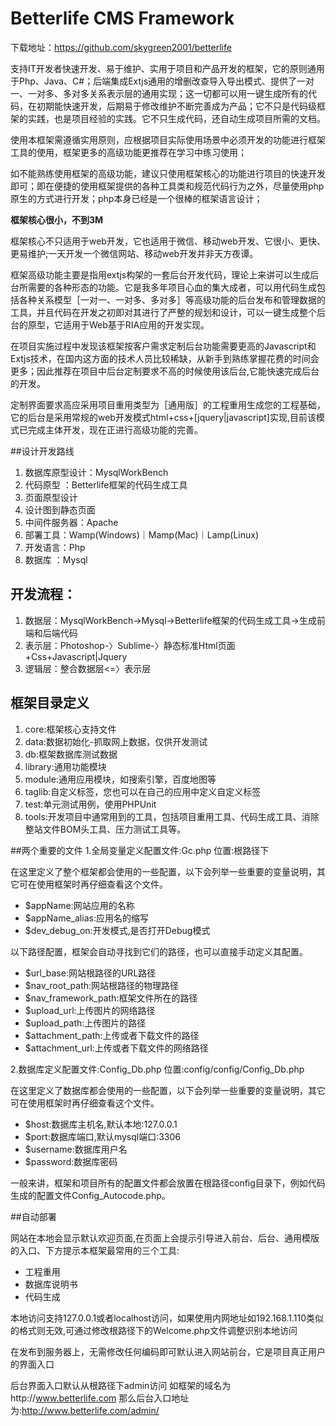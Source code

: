 
# Betterlife CMS Framework

下载地址：https://github.com/skygreen2001/betterlife

支持IT开发者快速开发、易于维护、实用于项目和产品开发的框架，它的原则通用于Php、Java、C#；后端集成Extjs通用的增删改查导入导出模式、提供了一对一、一对多、多对多关系表示层的通用实现；这一切都可以用一键生成所有的代码，在初期能快速开发，后期易于修改维护不断完善成为产品；它不只是代码级框架的实践，也是项目经验的实践。它不只生成代码，还自动生成项目所需的文档。

使用本框架需遵循实用原则，应根据项目实际使用场景中必须开发的功能进行框架工具的使用，框架更多的高级功能更推荐在学习中练习使用；

如不能熟练使用框架的高级功能，建议只使用框架核心的功能进行项目的快速开发即可；即在便捷的使用框架提供的各种工具类和规范代码行为之外，尽量使用php原生的方式进行开发；php本身已经是一个很棒的框架语言设计；

****框架核心很小，不到3M****

框架核心不只适用于web开发，它也适用于微信、移动web开发、它很小、更快、更易维护;一天开发一个微信网站、移动web开发并非天方夜谭。

框架高级功能主要是指用extjs构架的一套后台开发代码，理论上来讲可以生成后台所需要的各种形态的功能。它是我多年项目心血的集大成者，可以用代码生成包括各种关系模型［一对一、一对多、多对多］等高级功能的后台发布和管理数据的工具，并且代码在开发之初即对其进行了严整的规划和设计，可以一键生成整个后台的原型，它适用于Web基于RIA应用的开发实现。

在项目实施过程中发现该框架按客户需求定制后台功能需要更高的Javascript和Extjs技术，在国内这方面的技术人员比较稀缺，从新手到熟练掌握花费的时间会更多；因此推荐在项目中后台定制要求不高的时候使用该后台,它能快速完成后台的开发。

定制界面要求高应采用项目重用类型为［通用版］的工程重用生成您的工程基础，它的后台是采用常规的web开发模式html+css+[jquery|javascript]实现,目前该模式已完成主体开发，现在正进行高级功能的完善。

##设计开发路线
1. 数据库原型设计：MysqlWorkBench
2. 代码原型      ：Betterlife框架的代码生成工具
3. 页面原型设计
4. 设计图到静态页面
5. 中间件服务器：Apache
6. 部署工具：Wamp(Windows)｜Mamp(Mac)｜Lamp(Linux)
7. 开发语言：Php
8. 数据库  ：Mysql

## 开发流程：
1. 数据层：MysqlWorkBench->Mysql->Betterlife框架的代码生成工具->生成前端和后端代码
2. 表示层：Photoshop-〉Sublime-〉静态标准Html页面+Css+Javascript|Jquery
3. 逻辑层：整合数据层<=〉表示层

## 框架目录定义
1. core:框架核心支持文件
2. data:数据初始化-抓取网上数据，仅供开发测试
3. db:框架数据库测试数据
4. library:通用功能模块
5. module:通用应用模块，如搜索引擎，百度地图等
6. taglib:自定义标签，您也可以在自己的应用中定义自定义标签
7. test:单元测试用例，使用PHPUnit
8. tools:开发项目中通常用到的工具，包括项目重用工具、代码生成工具、消除整站文件BOM头工具、压力测试工具等。

##两个重要的文件
1.全局变量定义配置文件:Gc.php
  位置:根路径下

在这里定义了整个框架都会使用的一些配置，以下会列举一些重要的变量说明，其它可在使用框架时再仔细查看这个文件。
* $appName:网站应用的名称
* $appName_alias:应用名的缩写
* $dev_debug_on:开发模式,是否打开Debug模式


以下路径配置，框架会自动寻找到它们的路径，也可以直接手动定义其配置。
* $url_base:网站根路径的URL路径
* $nav_root_path:网站根路径的物理路径
* $nav_framework_path:框架文件所在的路径
* $upload_url:上传图片的网络路径
* $upload_path:上传图片的路径
* $attachment_path:上传或者下载文件的路径
* $attachment_url:上传或者下载文件的网络路径

2.数据库定义配置文件:Config_Db.php
  位置:config/config/Config_Db.php

在这里定义了数据库都会使用的一些配置，以下会列举一些重要的变量说明，其它可在使用框架时再仔细查看这个文件。
* $host:数据库主机名,默认本地:127.0.0.1
* $port:数据库端口,默认mysql端口:3306
* $username:数据库用户名
* $password:数据库密码

一般来讲，框架和项目所有的配置文件都会放置在根路径config目录下，例如代码生成的配置文件Config_Autocode.php。

##自动部署

网站在本地会显示默认欢迎页面,在页面上会提示引导进入前台、后台、通用模版的入口、下方提示本框架最常用的三个工具:
* 工程重用
* 数据库说明书
* 代码生成

本地访问支持127.0.0.1或者localhost访问，如果使用内网地址如192.168.1.110类似的格式则无效,可通过修改根路径下的Welcome.php文件调整识别本地访问

在发布到服务器上，无需修改任何编码即可默认进入网站前台，它是项目真正用户的界面入口

后台界面入口默认从根路径下admin访问
如框架的域名为http://www.betterlife.com
那么后台入口地址为:http://www.betterlife.com/admin/
